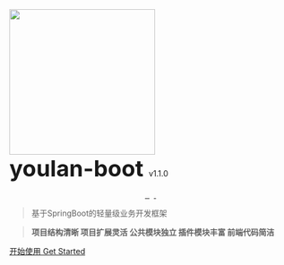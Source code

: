 <!-- _coverpage.md -->

<img src="assets/img/logo-cute.jpg" width="260px" height="260px">

<div style="font-weight: bold; font-size: 40px;">
youlan-boot
<span style="font-weight: normal; font-size: 14px;">v1.1.0</span>
</div>
<p align="center">
    <a href="https://github.com/dgxdks/youlan-boot">
      <img src="https://img.shields.io/github/stars/dgxdks/youlan-boot.svg?style=social&label=Stars" alt="">
    </a>    
    <a href="https://gitee.com/dgxdks/youlan-boot">
      <img src="https://gitee.com/dgxdks/youlan-boot/badge/star.svg?theme=blue" alt="">
    </a>
    <a>
        <img src="https://img.shields.io/badge/License-MIT-blue.svg" alt="">
    </a>
    <a>
        <img src="https://img.shields.io/badge/Spring_Boot-2.7-blue.svg" alt="">
    </a>
    <a href="https://gitee.com/dgxdks/youlan-boot">
        <img src="https://img.shields.io/badge/JDK-8-green.svg" alt="">
    </a>
    <a>
        <img src="https://img.shields.io/badge/OpenJDK-11-green.svg" alt="">
    </a>
</p>

> 基于SpringBoot的轻量级业务开发框架

> **项目结构清晰 项目扩展灵活 公共模块独立 插件模块丰富 前端代码简洁**

[开始使用 Get Started](/docs/home/project-prepare.md)